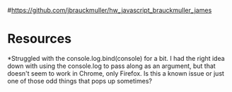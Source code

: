 #https://github.com/jbrauckmuller/hw_javascript_brauckmuller_james

# Resources
*Struggled with the console.log.bind(console) for a bit. I had the
right idea down with using the console.log to pass along as an
argument, but that doesn't seem to work in Chrome, only Firefox.
Is this a known issue or just one of those odd things that pops
up sometimes?